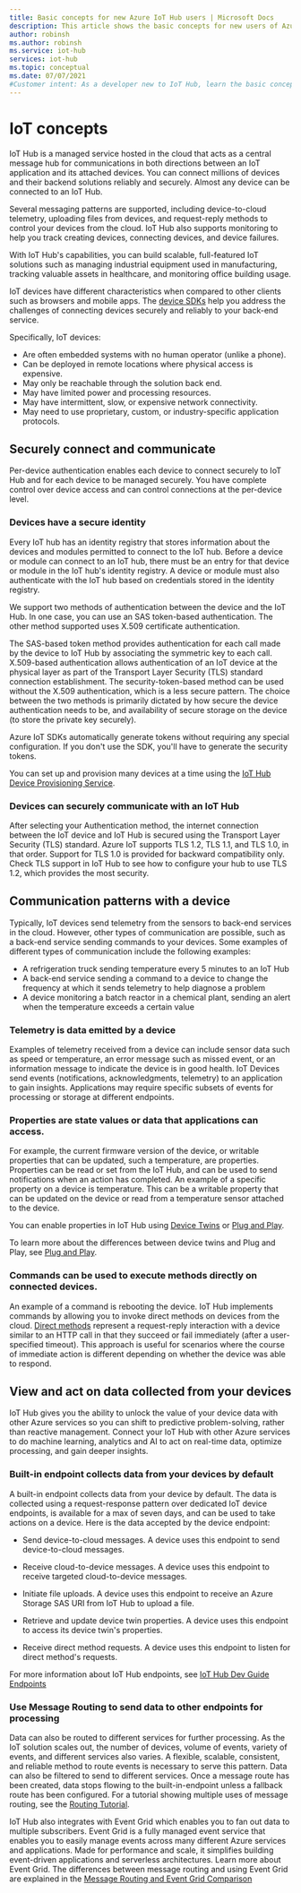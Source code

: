 ```yaml
---
title: Basic concepts for new Azure IoT Hub users | Microsoft Docs
description: This article shows the basic concepts for new users of Azure IoT Hub
author: robinsh
ms.author: robinsh
ms.service: iot-hub
services: iot-hub
ms.topic: conceptual
ms.date: 07/07/2021
#Customer intent: As a developer new to IoT Hub, learn the basic concepts and how to set up and use an IoT Hub.
---
```


# IoT concepts

IoT Hub is a managed service hosted in the cloud that acts as a central message hub for communications in both directions between an IoT application and its attached devices. You can connect millions of devices and their backend solutions reliably and securely. Almost any device can be connected to an IoT Hub. 

Several messaging patterns are supported, including device-to-cloud telemetry, uploading files from devices, and request-reply methods to control your devices from the cloud. IoT Hub also supports monitoring to help you track creating devices, connecting devices, and device failures.

With IoT Hub's capabilities, you can build scalable, full-featured IoT solutions such as managing industrial equipment used in manufacturing, tracking valuable assets in healthcare, and monitoring office building usage.

IoT devices have different characteristics when compared to other clients such as browsers and mobile apps. The [device SDKs](iot-hub-devguide-sdks.md) help you address the challenges of connecting devices securely and reliably to your back-end service. 

Specifically, IoT devices:

- Are often embedded systems with no human operator (unlike a phone).
- Can be deployed in remote locations where physical access is expensive.
- May only be reachable through the solution back end.
- May have limited power and processing resources.
- May have intermittent, slow, or expensive network connectivity.
- May need to use proprietary, custom, or industry-specific application protocols.

## Securely connect and communicate

Per-device authentication enables each device to connect securely to IoT Hub and for each device to be managed securely. You have complete control over device access and can control connections at the per-device level.

### Devices have a secure identity

Every IoT hub has an identity registry that stores information about the devices and modules permitted to connect to the IoT hub. Before a device or module can connect to an IoT hub, there must be an entry for that device or module in the IoT hub's identity registry. A device or module must also authenticate with the IoT hub based on credentials stored in the identity registry.

We support two methods of authentication between the device and the IoT Hub. In one case, you can use an SAS token-based authentication. The other method supported uses X.509 certificate authentication.

The SAS-based token method provides authentication for each call made by the device to IoT Hub by associating the symmetric key to each call. X.509-based authentication allows authentication of an IoT device at the physical layer as part of the Transport Layer Security (TLS) standard connection establishment. The security-token-based method can be used without the X.509 authentication, which is a less secure pattern. The choice between the two methods is primarily dictated by how secure the device authentication needs to be, and availability of secure storage on the device (to store the private key securely).

Azure IoT SDKs automatically generate tokens without requiring any special configuration. If you don't use the SDK, you'll have to generate the security tokens.

You can set up and provision many devices at a time using the [IoT Hub Device Provisioning Service](/azure/iot-dps).

### Devices can securely communicate with an IoT Hub

After selecting your Authentication method, the internet connection between the IoT device and IoT Hub is secured using the Transport Layer Security (TLS) standard. Azure IoT supports TLS 1.2, TLS 1.1, and TLS 1.0, in that order. Support for TLS 1.0 is provided for backward compatibility only. Check TLS support in IoT Hub to see how to configure your hub to use TLS 1.2, which provides the most security.

## Communication patterns with a device

Typically, IoT devices send telemetry from the sensors to back-end services in the cloud. However, other types of communication are possible, such as a back-end service sending commands to your devices. Some examples of different types of communication include the following examples: 

*  A refrigeration truck sending temperature every 5 minutes to an IoT Hub
*  A back-end service sending a command to a device to change the frequency at which it sends telemetry to help diagnose a problem
*  A device monitoring a batch reactor in a chemical plant, sending an alert when the temperature exceeds a certain value

### Telemetry is data emitted by a device 

Examples of telemetry received from a device can include sensor data such as speed or temperature, an error message such as missed event, or an information message to indicate the device is in good health. IoT Devices send events (notifications, acknowledgments, telemetry) to an application to gain insights. Applications may require specific subsets of events for processing or storage at different endpoints.

### Properties are state values or data that applications can access. 

For example, the current firmware version of the device, or writable properties that can be updated, such a temperature, are properties. Properties can be read or set from the IoT Hub, and can be used to send notifications when an action has completed. An example of a specific property on a device is temperature. This can be a writable property that can be updated on the device or read from a temperature sensor attached to the device. 

You can enable properties in IoT Hub using [Device Twins](iot-hub-devguide-device-twins.md) or [Plug and Play](../iot-pnp/overview-iot-plug-and-play.md).

    
To learn more about the differences between device twins and Plug and Play, see [Plug and Play](../iot-pnp/concepts-digital-twin.md#device-twins-and-digital-twins).

### Commands can be used to execute methods directly on connected devices. 

An example of a command is rebooting the device. IoT Hub implements commands by allowing you to invoke direct methods on devices from the cloud. [Direct methods](iot-hub-devguide-direct-methods.md) represent a request-reply interaction with a device similar to an HTTP call in that they succeed or fail immediately (after a user-specified timeout). This approach is useful for scenarios where the course of immediate action is different depending on whether the device was able to respond.

## View and act on data collected from your devices

IoT Hub gives you the ability to unlock the value of your device data with other Azure services so you can shift to predictive problem-solving, rather than reactive management. Connect your IoT Hub with other Azure services to do machine learning, analytics and AI to act on real-time data, optimize processing, and gain deeper insights.

### Built-in endpoint collects data from your devices by default

A built-in endpoint collects data from your device by default. The data is collected using a request-response pattern over dedicated IoT device endpoints, is available for a max of seven days, and can be used to take actions on a device. Here is the data accepted by the device endpoint:

*    Send device-to-cloud messages. A device uses this endpoint to send device-to-cloud messages.

*    Receive cloud-to-device messages. A device uses this endpoint to receive targeted cloud-to-device messages.

*    Initiate file uploads. A device uses this endpoint to receive an Azure Storage SAS URI from IoT Hub to upload a file.

*    Retrieve and update device twin properties. A device uses this endpoint to access its device twin's properties. 

*    Receive direct method requests. A device uses this endpoint to listen for direct method's requests. 

For more information about IoT Hub endpoints, see [IoT Hub Dev Guide Endpoints](
iot-hub-devguide-endpoints.md#list-of-built-in-iot-hub-endpoints)

### Use Message Routing to send data to other endpoints for processing

Data can also be routed to different services for further processing. As the IoT solution scales out, the number of devices, volume of events, variety of events, and different services also varies. A flexible, scalable, consistent, and reliable method to route events is necessary to serve this pattern. Data can also be filtered to send to different services. Once a message route has been created, data stops flowing to the built-in-endpoint unless a fallback route has been configured. For a tutorial showing multiple uses of message routing, see the [Routing Tutorial](tutorial-routing.md).

IoT Hub also integrates with Event Grid which enables you to fan out data to multiple subscribers. Event Grid is a fully managed event service that enables you to easily manage events across many different Azure services and applications. Made for performance and scale, it simplifies building event-driven applications and serverless architectures. Learn more about Event Grid. The differences between message routing and using Event Grid are explained in the [Message Routing and Event Grid Comparison](iot-hub-event-grid-routing-comparison.md)
